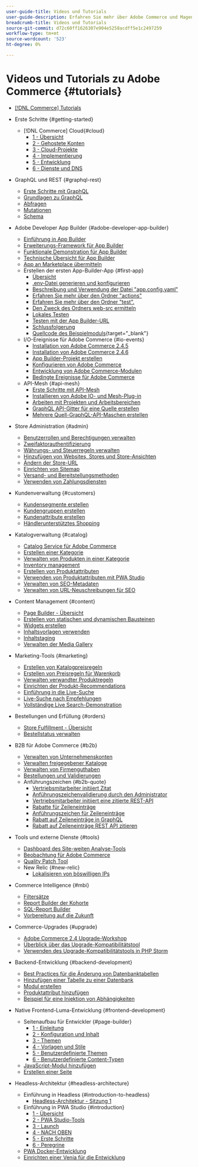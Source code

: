```yaml
---
user-guide-title: Videos und Tutorials
user-guide-description: Erfahren Sie mehr über Adobe Commerce und Magento Open Source in Videos und Tutorials.
breadcrumb-title: Videos und Tutorials
source-git-commit: d72c60ff1626307e904e5258acdff5e1c2497259
workflow-type: tm+mt
source-wordcount: '523'
ht-degree: 0%

---
```



# Videos und Tutorials zu Adobe Commerce {#tutorials}

+ [[!DNL Commerce] Tutorials](overview.md)
+ Erste Schritte {#getting-started}
   + [!DNL Commerce] Cloud{#cloud}
      + [1 - Übersicht](../cloud/1-overview.md)
      + [2 - Gehostete Konten](../cloud/2-accounts.md)
      + [3 - Cloud-Projekte](../cloud/3-projects.md)
      + [4 - Implementierung](../cloud/4-deployment.md)
      + [5 - Entwicklung](../cloud/5-dev-config.md)
      + [6 - Dienste und DNS](../cloud/6-launch.md)
+ GraphQL und REST {#graphql-rest}
   + [Erste Schritte mit GraphQL](../graphql-rest/getting-started-graphql.md)
   + [Grundlagen zu GraphQL](../graphql-rest/intro-graphql.md)
   + [Abfragen](../graphql-rest/graphql-queries.md)
   + [Mutationen](../graphql-rest/graphql-mutations.md)
   + [Schema](../graphql-rest/graphql-schema.md)
+ Adobe Developer App Builder {#adobe-developer-app-builder}
   + [Einführung in App Builder](../app-builder/introduction-to-app-builder.md)
   + [Erweiterungs-Framework für App Builder](../app-builder/extensibility-framework-commerce-eventing.md)
   + [Funktionale Demonstration für App Builder](../app-builder/app-builder-functional-demonstration.md)
   + [Technische Übersicht für App Builder](../app-builder/app-builder-technical-overview.md)
   + [App an Marketplace übermitteln](../app-builder/submit-app-process.md)
   + Erstellen der ersten App-Builder-App {#first-app}
      + [Übersicht](../app-builder/first-app/overview.md)
      + [.env-Datei generieren und konfigurieren](../app-builder/first-app/env-file.md)
      + [Beschreibung und Verwendung der Datei &quot;app.config.yaml&quot;](../app-builder/first-app/app-config-yaml-file.md)
      + [Erfahren Sie mehr über den Ordner &quot;actions&quot;](../app-builder/first-app/actions-folder.md)
      + [Erfahren Sie mehr über den Ordner &quot;test&quot;.](../app-builder/first-app/test-folder.md)
      + [Den Zweck des Ordners web-src ermitteln](../app-builder/first-app/web-src-folder.md)
      + [Lokales Testen](../app-builder/first-app/testing-locally.md)
      + [Testen mit der App Builder-URL](../app-builder/first-app/testing-app-builder-url.md)
      + [Schlussfolgerung](../app-builder/first-app/conclusion.md)
      + [Quellcode des Beispielmoduls](https://github.com/magento/app-builder-samples){target="_blank"}
   + I/O-Ereignisse für Adobe Commerce {#io-events}
      + [Installation von Adobe Commerce 2.4.5](../io-events/2-4-5-installation.md)
      + [Installation von Adobe Commerce 2.4.6](../io-events/2-4-6-installation.md)
      + [App Builder-Projekt erstellen](../io-events/create-app-builder-project.md)
      + [Konfigurieren von Adobe Commerce](../io-events/configure-commerce.md)
      + [Entwicklung von Adobe Commerce-Modulen](../io-events/commerce-module-development.md)
      + [Bedingte Ereignisse für Adobe Commerce](../io-events/conditional-events.md)
   + API-Mesh {#api-mesh}
      + [Erste Schritte mit API-Mesh](../api-mesh/getting-started-api-mesh.md)
      + [Installieren von Adobe IO- und Mesh-Plug-in](../api-mesh/installing-aio-mesh-plugin.md)
      + [Arbeiten mit Projekten und Arbeitsbereichen](../api-mesh/aio-projects-workspaces.md)
      + [GraphQL API-Gitter für eine Quelle erstellen](../api-mesh/graphql-single-source.md)
      + [Mehrere Quell-GraphQL-API-Maschen erstellen](../api-mesh/graphql-multiple-source.md)
+ Store Administration {#admin}
   + [Benutzerrollen und Berechtigungen verwalten](../site-management/users-roles-permissions.md)
   + [Zweifaktorauthentifizierung](../site-management/two-factor-authentication.md)
   + [Währungs- und Steuerregeln verwalten](../site-management/currency-tax-rules.md)
   + [Hinzufügen von Websites, Stores und Store-Ansichten](../site-management/add-websites-stores-views.md)
   + [Ändern der Store-URL](../site-management/change-store-url.md)
   + [Einrichten von Sitemap](../site-management/site-map-setup.md)
   + [Versand- und Bereitstellungsmethoden](../site-management/shipping-delivery.md)
   + [Verwenden von Zahlungsdiensten](../site-management/payment-services.md)
+ Kundenverwaltung {#customers}
   + [Kundensegmente erstellen](../site-management/customer-segments.md)
   + [Kundengruppen erstellen](../site-management/customer-groups.md)
   + [Kundenattribute erstellen](../site-management/customer-attributes.md)
   + [Händlerunterstütztes Shopping](../site-management/seller-assisted-shopping.md)
+ Katalogverwaltung {#catalog}
   + [Catalog Service für Adobe Commerce](../site-management/catalog-service.md)
   + [Erstellen einer Kategorie](../site-management/category-create.md)
   + [Verwalten von Produkten in einer Kategorie](../site-management/category-products.md)
   + [Inventory management](../site-management/inventory-management.md)
   + [Erstellen von Produktattributen](../site-management/product-attributes-create.md)
   + [Verwenden von Produktattributen mit PWA Studio](../site-management/product-attributes-pwa.md)
   + [Verwalten von SEO-Metadaten](../site-management/seo-metadata.md)
   + [Verwalten von URL-Neuschreibungen für SEO](../site-management/seo-url-rewrites.md)
+ Content Management {#content}
   + [Page Builder - Übersicht](../site-management/page-builder-overview.md)
   + [Erstellen von statischen und dynamischen Bausteinen](../site-management/static-dynamic-blocks.md)
   + [Widgets erstellen](../site-management/widgets.md)
   + [Inhaltsvorlagen verwenden](../site-management/content-templates.md)
   + [Inhaltstaging](../site-management/content-staging.md)
   + [Verwalten der Media Gallery](../site-management/media-gallery.md)
+ Marketing-Tools {#marketing}
   + [Erstellen von Katalogpreisregeln](../site-management/catalog-price-rules.md)
   + [Erstellen von Preisregeln für Warenkorb](../site-management/cart-price-rules.md)
   + [Verwalten verwandter Produktregeln](../site-management/related-product-rules.md)
   + [Einrichten der Produkt-Recommendations](../site-management/product-recommendations.md)
   + [Einführung in die Live-Suche](../site-management/live-search.md)
   + [Live-Suche nach Empfehlungen](../site-management/live-search-recommendations.md)
   + [Vollständige Live Search-Demonstration](../site-management/live-search-full-demonstration.md)
+ Bestellungen und Erfüllung {#orders}
   + [Store Fulfillment - Übersicht](../site-management/store-fulfillment.md)
   + [Bestellstatus verwalten](../site-management/order-status.md)
+ B2B für Adobe Commerce {#b2b}
   + [Verwalten von Unternehmenskonten](../b2b/company-accounts.md)
   + [Verwalten freigegebener Kataloge](../b2b/shared-catalogs.md)
   + [Verwalten von Firmenguthaben](../b2b/company-credit.md)
   + [Bestellungen und Validierungen](../b2b/purchase-orders.md)
   + Anführungszeichen {#b2b-quote}
      + [Vertriebsmitarbeiter initiiert Zitat](../b2b/sales-rep-initiates-quote.md)
      + [Anführungszeichenvalidierung durch den Administrator](../b2b/quote-validation-admin-panel.md)
      + [Vertriebsmitarbeiter initiiert eine zitierte REST-API](../b2b/sales-rep-initiates-quote-api.md)
      + [Rabatte für Zeileneinträge](../b2b/quote-line-item-discount.md)
      + [Anführungszeichen für Zeileneinträge](../b2b/quote-line-item-notes.md)
      + [Rabatt auf Zeileneinträge in GraphQL](../b2b/quote-graphql-line-item-discount.md)
      + [Rabatt auf Zeileneinträge REST API zitieren](../b2b/quote-rest-api-line-item-notes.md)
+ Tools und externe Dienste {#tools}
   + [Dashboard des Site-weiten Analyse-Tools](../tools/site-wide-analysis-tool.md)
   + [Beobachtung für Adobe Commerce](../tools/observation-tool.md)
   + [Quality Patch Tool](../tools/quality-patch-tool.md)
   + New Relic {#new-relic}
      + [Lokalisieren von böswilligen IPs](../new-relic/malicious-ip.md)
+ Commerce Intelligence {#mbi}
   + [Filtersätze](../business-intelligence/filter-sets.md)
   + [Report Builder der Kohorte](../business-intelligence/cohort-report-builder.md)
   + [SQL-Report Builder](../business-intelligence/sql-report-builder.md)
   + [Vorbereitung auf die Zukunft](../business-intelligence/prepare-for-future.md)
+ Commerce-Upgrades {#upgrade}
   + [Adobe Commerce 2.4 Upgrade-Workshop](../upgrade/2.4-upgrade-workshop.md)
   + [Überblick über das Upgrade-Kompatibilitätstool](../upgrade/upgrade-compatibility-tool-overview.md)
   + [Verwenden des Upgrade-Kompatibilitätstools in PHP Storm](../upgrade/uct-phpstorm.md)
+ Backend-Entwicklung {#backend-development}
   + [Best Practices für die Änderung von Datenbanktabellen](https://experienceleague.adobe.com/docs/commerce-operations/implementation-playbook/best-practices/development/modifying-core-and-third-party-tables.html)
   + [Hinzufügen einer Tabelle zu einer Datenbank](../backend-development/new-db-table.md)
   + [Modul erstellen](../backend-development/create-module.md)
   + [Produktattribut hinzufügen](../backend-development/add-product-attribute.md)
   + [Beispiel für eine Injektion von Abhängigkeiten](../backend-development/dependency-injection.md)
+ Native Frontend-Luma-Entwicklung {#frontend-development}
   + Seitenaufbau für Entwickler {#page-builder}
      + [1 - Einleitung](../frontend-development/page-builder/1-intro-case-studies.md)
      + [2 - Konfiguration und Inhalt](../frontend-development/page-builder/2-config-create-content.md)
      + [3 - Themen](../frontend-development/page-builder/3-themes.md)
      + [4 - Vorlagen und Stile](../frontend-development/page-builder/4-admin-templates-apply-styles.md)
      + [5 - Benutzerdefinierte Themen](../frontend-development/page-builder/5-customize-theme.md)
      + [6 - Benutzerdefinierte Content-Typen](../frontend-development/page-builder/6-custom-content-types.md)
   + [JavaScript-Modul hinzufügen](../frontend-development/add-javascript-module.md)
   + [Erstellen einer Seite](../frontend-development/create-page.md)

+ Headless-Architektur {#headless-architecture}
   + Einführung in Headless {#introduction-to-headless}
      + [Headless-Architektur - Sitzung 1](../headless/session-1.md)
   + Einführung in PWA Studio {#introduction}
      + [1 - Übersicht](../pwa/introduction/1-overview.md)
      + [2 - PWA Studio-Tools](../pwa/introduction/2-pwa-studio-tools.md)
      + [3 - Launch](../pwa/introduction/3-launch.md)
      + [4 - NACH OBEN](../pwa/introduction/4-upward.md)
      + [5 - Erste Schritte](../pwa/introduction/5-getting-started.md)
      + [6 - Peregrine](../pwa/introduction/6-peregrine.md)
   + [PWA Docker-Entwicklung](../pwa/pwa-docker-development.md)
   + [Einrichten einer Venia für die Entwicklung](../pwa/set-up-venia-for-dev.md)
